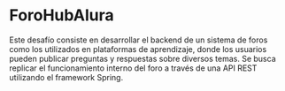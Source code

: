 # ForoHubAlura

Este desafío consiste en desarrollar el backend de un sistema de foros como los utilizados en plataformas de aprendizaje, donde los usuarios pueden publicar preguntas y respuestas sobre diversos temas. Se busca replicar el funcionamiento interno del foro a través de una API REST utilizando el framework Spring.
